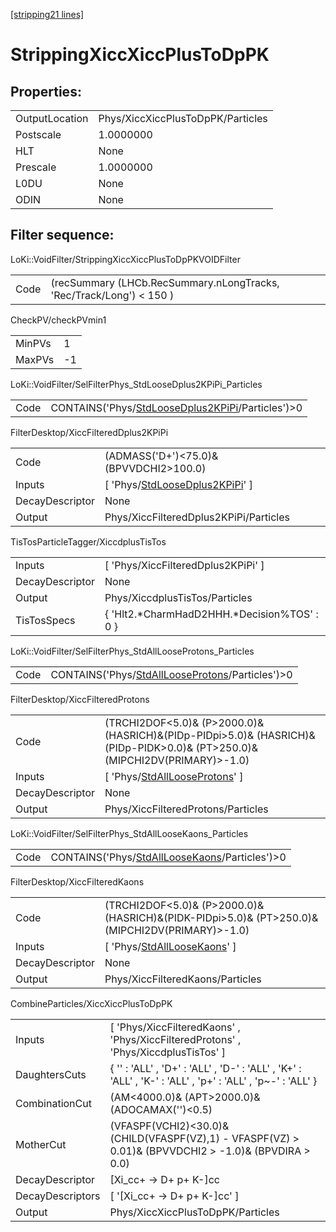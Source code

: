 [[stripping21 lines]](./stripping21-index)

# StrippingXiccXiccPlusToDpPK

## Properties:

|                |                                   |
|----------------|-----------------------------------|
| OutputLocation | Phys/XiccXiccPlusToDpPK/Particles |
| Postscale      | 1.0000000                         |
| HLT            | None                              |
| Prescale       | 1.0000000                         |
| L0DU           | None                              |
| ODIN           | None                              |

## Filter sequence:

LoKi::VoidFilter/StrippingXiccXiccPlusToDpPKVOIDFilter

|      |                                                                      |
|------|----------------------------------------------------------------------|
| Code | (recSummary (LHCb.RecSummary.nLongTracks, 'Rec/Track/Long') \< 150 ) |

CheckPV/checkPVmin1

|        |     |
|--------|-----|
| MinPVs | 1   |
| MaxPVs | -1  |

LoKi::VoidFilter/SelFilterPhys_StdLooseDplus2KPiPi_Particles

|      |                                                                                                        |
|------|--------------------------------------------------------------------------------------------------------|
| Code | CONTAINS('Phys/[StdLooseDplus2KPiPi](./stripping21-commonparticles-stdloosedplus2kpipi)/Particles')\>0 |

FilterDesktop/XiccFilteredDplus2KPiPi

|                 |                                                                                       |
|-----------------|---------------------------------------------------------------------------------------|
| Code            | (ADMASS('D+')\<75.0)& (BPVVDCHI2\>100.0)                                              |
| Inputs          | [ 'Phys/[StdLooseDplus2KPiPi](./stripping21-commonparticles-stdloosedplus2kpipi)' ] |
| DecayDescriptor | None                                                                                  |
| Output          | Phys/XiccFilteredDplus2KPiPi/Particles                                                |

TisTosParticleTagger/XiccdplusTisTos

|                 |                                               |
|-----------------|-----------------------------------------------|
| Inputs          | [ 'Phys/XiccFilteredDplus2KPiPi' ]          |
| DecayDescriptor | None                                          |
| Output          | Phys/XiccdplusTisTos/Particles                |
| TisTosSpecs     | { 'Hlt2.\*CharmHadD2HHH.\*Decision%TOS' : 0 } |

LoKi::VoidFilter/SelFilterPhys_StdAllLooseProtons_Particles

|      |                                                                                                      |
|------|------------------------------------------------------------------------------------------------------|
| Code | CONTAINS('Phys/[StdAllLooseProtons](./stripping21-commonparticles-stdalllooseprotons)/Particles')\>0 |

FilterDesktop/XiccFilteredProtons

|                 |                                                                                                                                 |
|-----------------|---------------------------------------------------------------------------------------------------------------------------------|
| Code            | (TRCHI2DOF\<5.0)& (P\>2000.0)& (HASRICH)&(PIDp-PIDpi\>5.0)& (HASRICH)&(PIDp-PIDK\>0.0)& (PT\>250.0)& (MIPCHI2DV(PRIMARY)\>-1.0) |
| Inputs          | [ 'Phys/[StdAllLooseProtons](./stripping21-commonparticles-stdalllooseprotons)' ]                                             |
| DecayDescriptor | None                                                                                                                            |
| Output          | Phys/XiccFilteredProtons/Particles                                                                                              |

LoKi::VoidFilter/SelFilterPhys_StdAllLooseKaons_Particles

|      |                                                                                                  |
|------|--------------------------------------------------------------------------------------------------|
| Code | CONTAINS('Phys/[StdAllLooseKaons](./stripping21-commonparticles-stdallloosekaons)/Particles')\>0 |

FilterDesktop/XiccFilteredKaons

|                 |                                                                                                     |
|-----------------|-----------------------------------------------------------------------------------------------------|
| Code            | (TRCHI2DOF\<5.0)& (P\>2000.0)& (HASRICH)&(PIDK-PIDpi\>5.0)& (PT\>250.0)& (MIPCHI2DV(PRIMARY)\>-1.0) |
| Inputs          | [ 'Phys/[StdAllLooseKaons](./stripping21-commonparticles-stdallloosekaons)' ]                     |
| DecayDescriptor | None                                                                                                |
| Output          | Phys/XiccFilteredKaons/Particles                                                                    |

CombineParticles/XiccXiccPlusToDpPK

|                  |                                                                                                           |
|------------------|-----------------------------------------------------------------------------------------------------------|
| Inputs           | [ 'Phys/XiccFilteredKaons' , 'Phys/XiccFilteredProtons' , 'Phys/XiccdplusTisTos' ]                      |
| DaughtersCuts    | { '' : 'ALL' , 'D+' : 'ALL' , 'D-' : 'ALL' , 'K+' : 'ALL' , 'K-' : 'ALL' , 'p+' : 'ALL' , 'p~-' : 'ALL' } |
| CombinationCut   | (AM\<4000.0)& (APT\>2000.0)& (ADOCAMAX('')\<0.5)                                                          |
| MotherCut        | (VFASPF(VCHI2)\<30.0)&(CHILD(VFASPF(VZ),1) - VFASPF(VZ) \> 0.01)& (BPVVDCHI2 \> -1.0)& (BPVDIRA \> 0.0)   |
| DecayDescriptor  | [Xi_cc+ -\> D+ p+ K-]cc                                                                                 |
| DecayDescriptors | [ '[Xi_cc+ -\> D+ p+ K-]cc' ]                                                                         |
| Output           | Phys/XiccXiccPlusToDpPK/Particles                                                                         |
